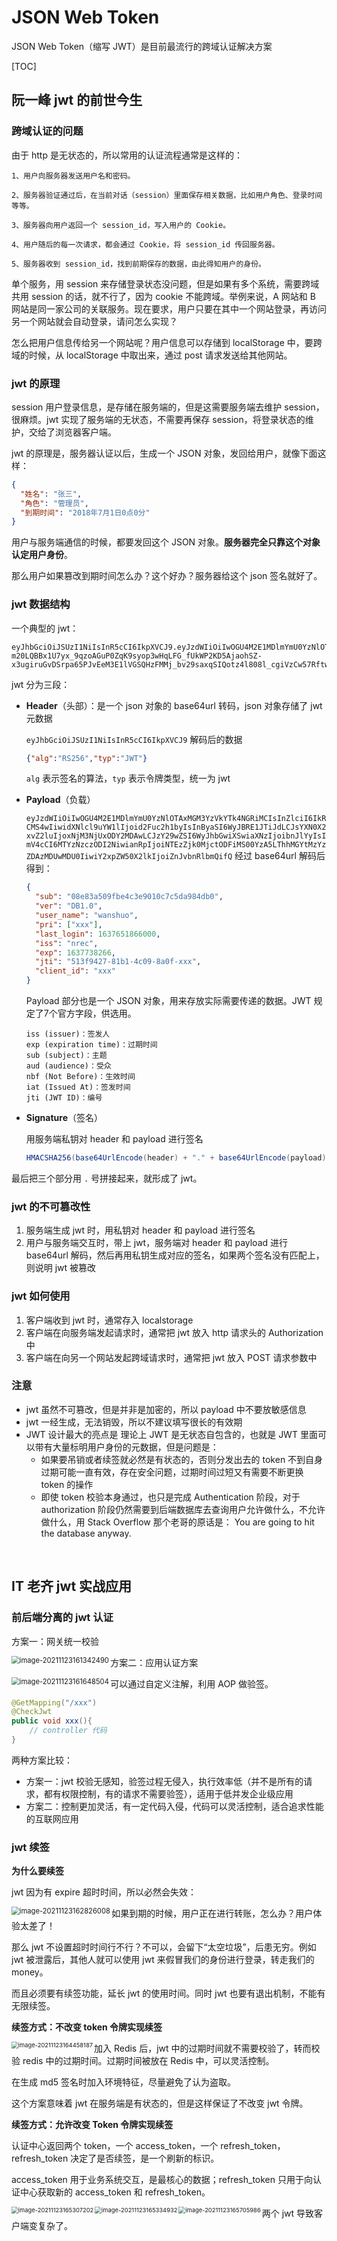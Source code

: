 # JSON Web Token

JSON Web Token（缩写 JWT）是目前最流行的跨域认证解决方案

[TOC]

## 阮一峰 jwt 的前世今生

### 跨域认证的问题

由于 http 是无状态的，所以常用的认证流程通常是这样的：

```
1、用户向服务器发送用户名和密码。

2、服务器验证通过后，在当前对话（session）里面保存相关数据，比如用户角色、登录时间等等。

3、服务器向用户返回一个 session_id，写入用户的 Cookie。

4、用户随后的每一次请求，都会通过 Cookie，将 session_id 传回服务器。

5、服务器收到 session_id，找到前期保存的数据，由此得知用户的身份。
```

单个服务，用 session 来存储登录状态没问题，但是如果有多个系统，需要跨域共用 session 的话，就不行了，因为 cookie 不能跨域。举例来说，A 网站和 B 网站是同一家公司的关联服务。现在要求，用户只要在其中一个网站登录，再访问另一个网站就会自动登录，请问怎么实现？

怎么把用户信息传给另一个网站呢？用户信息可以存储到 localStorage 中，要跨域的时候，从 localStorage 中取出来，通过 post 请求发送给其他网站。

### jwt 的原理

session 用户登录信息，是存储在服务端的，但是这需要服务端去维护 session，很麻烦。jwt 实现了服务端的无状态，不需要再保存 session，将登录状态的维护，交给了浏览器客户端。

jwt 的原理是，服务器认证以后，生成一个 JSON 对象，发回给用户，就像下面这样：

```json
{
  "姓名": "张三",
  "角色": "管理员",
  "到期时间": "2018年7月1日0点0分"
}
```

用户与服务端通信的时候，都要发回这个 JSON 对象。**服务器完全只靠这个对象认定用户身份**。

那么用户如果篡改到期时间怎么办？这个好办？服务器给这个 json 签名就好了。

### jwt 数据结构

一个典型的 jwt：

```
eyJhbGciOiJSUzI1NiIsInR5cCI6IkpXVCJ9.eyJzdWIiOiIwOGU4M2E1MDlmYmU0YzNlOTAxMGM3YzVkYTk4NGRiMCIsInZlciI6IkRCMS4wIiwidXNlcl9uYW1lIjoid2Fuc2h1byIsInByaSI6WyJBRE1JTiJdLCJsYXN0X2xvZ2luIjoxNjM3NjUxODY2MDAwLCJzY29wZSI6WyJhbGwiXSwiaXNzIjoibnJlYyIsImV4cCI6MTYzNzczODI2NiwianRpIjoiNTEzZjk0MjctODFiMS00YzA5LThhMGYtMzYzZDAzMDUwMDU0IiwiY2xpZW50X2lkIjoiZnJvbnRlbmQifQ.gQv28a-m20LQBBx1U7yx_9qzoAGuP0ZqK9syop3wHqLFG_fUkWP2KD5AjaohSZ-x3ugiruGvDSrpa65PJvEeM3E1lVGSQHzFMMj_bv29saxqSIQotz4l808l_cgiVzCw57RftwisW4pMuGpRuhWXPwbAJOvLQ9EE58JKS7c6tXU
```

jwt 分为三段：

* **Header**（头部）：是一个 json 对象的 base64url 转码，json 对象存储了 jwt 元数据

  `eyJhbGciOiJSUzI1NiIsInR5cCI6IkpXVCJ9` 解码后的数据

  ```json
  {"alg":"RS256","typ":"JWT"}
  ```

  `alg` 表示签名的算法，`typ` 表示令牌类型，统一为 jwt

* **Payload**（负载）

  `eyJzdWIiOiIwOGU4M2E1MDlmYmU0YzNlOTAxMGM3YzVkYTk4NGRiMCIsInZlciI6IkRCMS4wIiwidXNlcl9uYW1lIjoid2Fuc2h1byIsInByaSI6WyJBRE1JTiJdLCJsYXN0X2xvZ2luIjoxNjM3NjUxODY2MDAwLCJzY29wZSI6WyJhbGwiXSwiaXNzIjoibnJlYyIsImV4cCI6MTYzNzczODI2NiwianRpIjoiNTEzZjk0MjctODFiMS00YzA5LThhMGYtMzYzZDAzMDUwMDU0IiwiY2xpZW50X2lkIjoiZnJvbnRlbmQifQ` 经过 base64url 解码后得到：

  ```json
  {
  	"sub": "08e83a509fbe4c3e9010c7c5da984db0",
  	"ver": "DB1.0",
  	"user_name": "wanshuo",
  	"pri": ["xxx"],
  	"last_login": 1637651866000,
  	"iss": "nrec",
  	"exp": 1637738266,
  	"jti": "513f9427-81b1-4c09-8a0f-xxx",
  	"client_id": "xxx"
  }
  ```
  
  Payload 部分也是一个 JSON 对象，用来存放实际需要传递的数据。JWT 规定了7个官方字段，供选用。
  
  ```
  iss (issuer)：签发人
  exp (expiration time)：过期时间
  sub (subject)：主题
  aud (audience)：受众
  nbf (Not Before)：生效时间
  iat (Issued At)：签发时间
  jti (JWT ID)：编号
  ```
  
* **Signature**（签名）

  用服务端私钥对 header 和 payload 进行签名

  ```java
  HMACSHA256(base64UrlEncode(header) + "." + base64UrlEncode(payload), 私钥)
  ```

最后把三个部分用 `.` 号拼接起来，就形成了 jwt。

### jwt 的不可篡改性

1. 服务端生成 jwt 时，用私钥对 header 和 payload 进行签名
2. 用户与服务端交互时，带上 jwt，服务端对 header 和 payload 进行 base64url 解码，然后再用私钥生成对应的签名，如果两个签名没有匹配上，则说明 jwt 被篡改

### jwt 如何使用

1. 客户端收到 jwt 时，通常存入 localstorage
2. 客户端在向服务端发起请求时，通常把 jwt 放入 http 请求头的 Authorization 中
3. 客户端在向另一个网站发起跨域请求时，通常把 jwt 放入 POST 请求参数中

### 注意

* jwt 虽然不可篡改，但是并非是加密的，所以 payload 中不要放敏感信息
* jwt 一经生成，无法销毁，所以不建议填写很长的有效期
* JWT 设计最大的亮点是 理论上 JWT 是无状态自包含的，也就是 JWT 里面可以带有大量标明用户身份的元数据，但是问题是：
  * 如果要吊销或者续签就必然是有状态的，否则分发出去的 token 不到自身过期可能一直有效，存在安全问题，过期时间过短又有需要不断更换 token 的操作
  * 即使 token 校验本身通过，也只是完成 Authentication 阶段，对于 authorization 阶段仍然需要到后端数据库去查询用户允许做什么，不允许做什么，用 Stack Overflow 那个老哥的原话是： You are going to hit the database anyway.


​		

## IT 老齐 jwt 实战应用



### 前后端分离的 jwt 认证

方案一：网关统一校验

<img align="left" src="assets/image-20211123161342490.png" alt="image-20211123161342490" style="zoom:80%;" />



方案二：应用认证方案

<img align="left" src="assets/image-20211123161648504.png" alt="image-20211123161648504" style="zoom:80%;" />



可以通过自定义注解，利用 AOP 做验签。

```java
@GetMapping("/xxx")
@CheckJwt
public void xxx(){
    // controller 代码
}
```

两种方案比较：

* 方案一：jwt 校验无感知，验签过程无侵入，执行效率低（并不是所有的请求，都有权限控制，有的请求不需要验签），适用于低并发企业级应用
* 方案二：控制更加灵活，有一定代码入侵，代码可以灵活控制，适合追求性能的互联网应用

### jwt 续签

**为什么要续签**

jwt 因为有 expire 超时时间，所以必然会失效：

<img align="left" src="assets/image-20211123162826008.png" alt="image-20211123162826008" style="zoom:80%;" />

如果到期的时候，用户正在进行转账，怎么办？用户体验太差了！

那么 jwt 不设置超时时间行不行？不可以，会留下“太空垃圾”，后患无穷。例如 jwt 被泄露后，其他人就可以使用 jwt 来假冒我们的身份进行登录，转走我们的 money。

而且必须要有续签功能，延长 jwt 的使用时间。同时 jwt 也要有退出机制，不能有无限续签。

**续签方式：不改变 token 令牌实现续签**

<img align="left" src="assets/image-20211123164458187.png" alt="image-20211123164458187" style="zoom: 67%;" />

加入 Redis 后，jwt 中的过期时间就不需要校验了，转而校验 redis 中的过期时间。过期时间被放在 Redis 中，可以灵活控制。

在生成 md5 签名时加入环境特征，尽量避免了认为盗取。

这个方案意味着 jwt 在服务端是有状态的，但是这样保证了不改变 jwt 令牌。

**续签方式：允许改变 Token 令牌实现续签**

认证中心返回两个 token，一个 access_token，一个 refresh_token，refresh_token 决定了是否续签，是一个刷新的标识。

access_token 用于业务系统交互，是最核心的数据；refresh_token 只用于向认证中心获取新的 access_token 和 refresh_token。

<img align="left" src="assets/image-20211123165307202.png" alt="image-20211123165307202" style="zoom:67%;" />

<img align="left" src="assets/image-20211123165334932.png" alt="image-20211123165334932" style="zoom:67%;" />

<img align="left" src="assets/image-20211123165705986.png" alt="image-20211123165705986" style="zoom:67%;" />

两个 jwt 导致客户端变复杂了。
